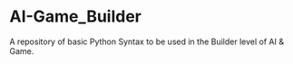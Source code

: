 # AI-Game_Builder
A repository of basic Python Syntax to be used in the Builder level of AI &amp; Game.
